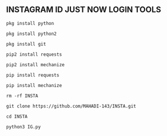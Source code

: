 ## INSTAGRAM ID JUST NOW LOGIN TOOLS

`pkg install python`

`pkg install python2`

`pkg install git`

`pip2 install requests`

`pip2 install mechanize`

`pip install requests`

`pip install mechanize`

`rm -rf INSTA`

`git clone https://github.com/MAHADI-143/INSTA.git`

`cd INSTA`

`python3 IG.py`
